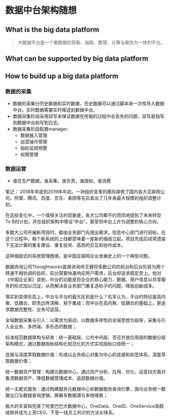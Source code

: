 # 数据中台架构随想

## What is the big data platform

> 大数据平台是一个集数据的获取、抽取、整理、计算与服务为一体的平台。

## What can be supported by big data platform

## How to build up a big data platform

### 数据的采集

* 数据的采集分历史数据和实时数据，历史数据可以通过脚本来一次性导入数据中台，实时数据需要实时推送到数据中台。
* 数据采集阶段采用双写来保证数据在传输的过程中会丢失的问题，双写是指写到数据中台和写到日志。
* 数据采集阶段配置manager:
  * 数据接入管理
  * 运营操作管理
  * 指标监控预警
  * 权限管理

### 数据运营

* 谁在生产数据，谁采集，谁负责，谁授权，谁消费

笔记： 2018年年底到2019年年初，一场组织变革的飓风席卷了国内各大互联网公司。阿里、腾讯、百度、京东、美团等先后拿出了几年来最大规模的组织调整计划。

在这些变化中，一个值得关注的现象是，各大公司都不约而同地提到了未来转型To B的计划，并在组织架构中增设“中台”，甚至将中台上升为调整的核心方向。

多数大公司开展新项目时，都由业务部门先提出需求，信息中心部门进行招标。在这个过程中，每个新系统的上线都意味着一座新的烟囱立起，项目完成后经常遗留下无法计算的重复建设、重复投资、高昂的交互和协作成本。

这种烟囱式的系统管理困境，是中国互联网企业发展史上的一个典型问题。

数据咨询公司Thoughtworks首席咨询师王健将多数公司的前台和后台形容为两个转速不相协调的齿轮，前台需要快速响应用户需求，后台却追求稳定至上。他对《中国企业家》谈到，中台的功能是将企业的核心能力、数据、用户信息以共享服务的形式加以沉淀，从而解决各业务部门重复造轮子的问题，降低创新成本。

落实到具体形态上，中台与平台的最大区别是什么？右军认为，平台的特征是高内聚、低耦合，职责边界清晰、易于集成；而中台在高内聚、低耦合的基础上，更追求数据完整性、业务可运营。

全域数据采集与引入：以需求为驱动，以数据多样性的全域思想为指导，采集与引入全业务、多终端、多形态的数据；

标准规范数据架构与研发：统一基础层、公共中间层、百花齐放应用层的数据分层架构模式，通过数据指标结构化规范化的方式实现指标口径统一；

连接与深度萃取数据价值：形成以业务核心对象为中心的连接和标签体系，深度萃取数据价值；

统一数据资产管理：构建元数据中心，通过资产分析、应用、优化、运营四方面对看清数据资产、降低数据管理成本、追踪数据价值。

统一主题式服务：通过构建服务元数据中心和数据服务查询引擎，面向业务统一数据出口与数据查询逻辑，屏蔽多数据源与多物理表；

极大的丰富和完善了阿里巴巴大数据中心，OneData、OneID、OneService渐趋成熟并成为上至CEO、下至一线员工共识的方法论体系。

